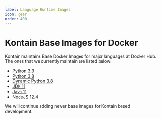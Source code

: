 ```yaml
---
label: Language Runtime Images
icon: gear
order: 400
---
```


# Kontain Base Images for Docker
Kontain maintains Base Docker Images for major languages at Docker Hub.  The ones that we currently maintain are listed below:
- [Python 3.9](https://hub.docker.com/r/kontainapp/runenv-python)
- [Python 3.8](https://hub.docker.com/r/kontainapp/runenv-python-3.8)
- [Dynamic Python 3.8](https://hub.docker.com/r/kontainapp/runenv-dynamic-python-3.8)
- [JDK 11](https://hub.docker.com/r/kontainapp/runenv-jdk-11)
- [Java 11](https://hub.docker.com/r/kontainapp/runenv-java-11)
- [NodeJS 12.4](https://hub.docker.com/r/kontainapp/runenv-node-v12.4.0)

We will continue adding newer base images for Kontain based development.